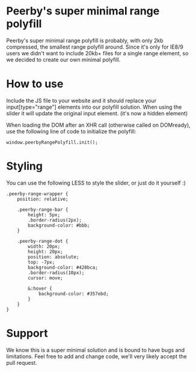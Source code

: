 Peerby's super minimal range polyfill
===============

Peerby's super minimal range polyfill is probably, with only 2kb compressed, the smallest range polyfill around. Since it's only for IE8/9 users we didn't want to include 20kb+ files for a single range element, so we decided to create our own minimal polyfill.

How to use
===============

Include the JS file to your website and it should replace your input[type="range"] elements into our polyfill solution. When using the slider it will update the original input element. (it's now a hidden element)

When loading the DOM after an XHR call (otherwise called on DOMready), use the following line of code to initialize the polyfill:

```
window.peerbyRangePolyfill.init();
```

Styling
===============

You can use the following LESS to style the slider, or just do it yourself :)

```
.peerby-range-wrapper {
    position: relative;

    .peerby-range-bar {
        height: 5px;
        .border-radius(2px);
        background-color: #bbb;
    }

    .peerby-range-dot {
        width: 20px;
        height: 20px;
        position: absolute;
        top: -7px;
        background-color: #428bca;
        .border-radius(10px);
        cursor: move;

        &:hover {
            background-color: #357ebd;
        }
    }
}
```

Support
===============

We know this is a super minimal solution and is bound to have bugs and limitations. Feel free to add and change code, we'll very likely accept the pull request.